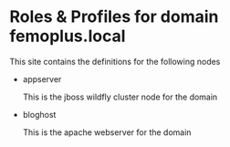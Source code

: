 Roles & Profiles for domain femoplus.local
========================

This site contains the definitions for the following nodes

*   appserver

    This is the jboss wildfly cluster node for the domain
    
*   bloghost

    This is the apache webserver for the domain
    
